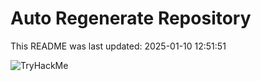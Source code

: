 # Auto Regenerate Repository

This README was last updated: 2025-01-10 12:51:51

 ![TryHackMe](https://tryhackme.com/badge/533634)